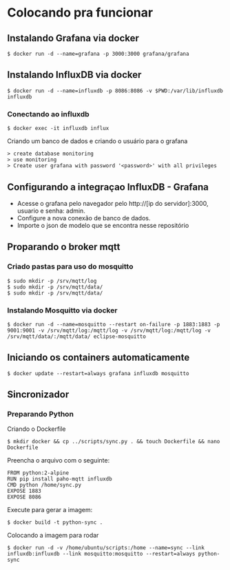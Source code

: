 # Colocando pra funcionar

## Instalando Grafana via docker
```
$ docker run -d --name=grafana -p 3000:3000 grafana/grafana
```

## Instalando InfluxDB via docker
```
$ docker run -d --name=influxdb -p 8086:8086 -v $PWD:/var/lib/influxdb influxdb
```
### Conectando ao influxdb

```
$ docker exec -it influxdb influx
```
Criando um banco de dados e criando o usuário para o grafana
```
> create database monitoring
> use monitoring
> Create user grafana with password '<password>' with all privileges
```

## Configurando a integraçao InfluxDB - Grafana
* Acesse o grafana pelo navegador pelo http://[ip do servidor]:3000, usuario e senha: admin.
* Configure a nova conexão de banco de dados.
* Importe o json de modelo que se encontra nesse repositório
 
 ## Proparando o broker mqtt
 ### Criado pastas para uso do mosquitto
 ```
$ sudo mkdir -p /srv/mqtt/log
$ sudo mkdir -p /srv/mqtt/data/
$ sudo mkdir -p /srv/mqtt/data/
 ```
 ### Instalando Mosquitto via docker
  ```
 $ docker run -d --name=mosquitto --restart on-failure -p 1883:1883 -p 9001:9001 -v /srv/mqtt/log:/mqtt/log -v /srv/mqtt/log:/mqtt/log -v /srv/mqtt/data/:/mqtt/data/ eclipse-mosquitto
   ```
 
## Iniciando os containers automaticamente 
 ```
 $ docker update --restart=always grafana influxdb mosquitto
  ```
  
## Sincronizador
### Preparando Python
Criando o Dockerfile
```
$ mkdir docker && cp ../scripts/sync.py . && touch Dockerfile && nano Dockerfile
```
Preencha o arquivo com o seguinte:
```
FROM python:2-alpine
RUN pip install paho-mqtt influxdb
CMD python /home/sync.py
EXPOSE 1883
EXPOSE 8086
```
Execute para gerar a imagem: 
```
$ docker build -t python-sync .
```
Colocando a imagem para rodar 
```
$ docker run -d -v /home/ubuntu/scripts:/home --name=sync --link influxdb:influxdb --link mosquitto:mosquitto --restart=always python-sync
```

 


